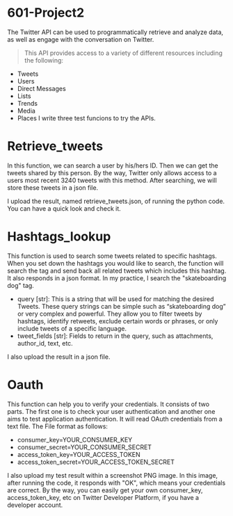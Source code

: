 # 601-Project2
The Twitter API can be used to programmatically retrieve and analyze data, as well as engage with the conversation on Twitter.
> This API provides access to a variety of different resources including the following:
- Tweets
- Users
- Direct Messages
- Lists
- Trends
- Media
- Places
I write three test funcions to try the APIs.

# Retrieve_tweets
In this function, we can search a user by his/hers ID. Then we can get the tweets shared by this person. By the way, Twitter only allows access to a users most recent 3240 tweets with this method. After searching, we will store these tweets in a json file.</br>

I upload the result, named retrieve_tweets.json, of running the python code. You can have a quick look and check it.  

# Hashtags_lookup
This function is used to search some tweets related to specific hashtags. When you set down the hashtags you would like to search, the function will search the tag and send back all related tweets which includes this hashtag. It also responds in a json format. In my practice, I search the "skateboarding dog" tag.
- query [str]: This is a string that will be used for matching the desired Tweets. These query strings can be simple such as “skateboarding dog” or very complex and powerful. They allow you to filter tweets by hashtags, identify retweets, exclude certain words or phrases, or only include tweets of a specific language. 
- tweet_fields [str]: Fields to return in the query, such as attachments, author_id, text, etc. </br>

I also upload the result in a json file.

# Oauth
This function can help you to verify your credentials. It consists of two parts. The first one is to check your user authentication and another one aims to test application authentication. 
It will read OAuth credentials from a text file. The File format as follows:
- consumer_key=YOUR_CONSUMER_KEY
- consumer_secret=YOUR_CONSUMER_SECRET
- access_token_key=YOUR_ACCESS_TOKEN
- access_token_secret=YOUR_ACCESS_TOKEN_SECRET</br>

I also upload my test result within a screenshot PNG image. In this image, after running the code, it responds with "OK", which means your credentials are correct. By the way, you can easily get your own consumer_key, access_token_key, etc on Twitter Developer Platform, if you have a developer account.

